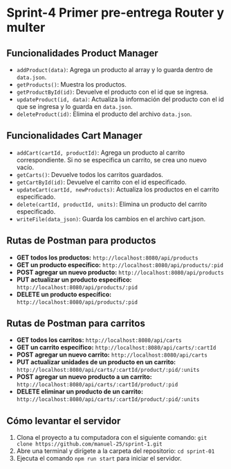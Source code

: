 # Sprint-4 Primer pre-entrega Router y multer

## Funcionalidades Product Manager

- `addProduct(data)`: Agrega un producto al array y lo guarda dentro de `data.json`.
- `getProducts()`: Muestra los productos.
- `getProductById(id)`: Devuelve el producto con el id que se ingresa.
- `updateProduct(id, data)`: Actualiza la información del producto con el id que se ingresa y lo guarda en `data.json`.
- `deleteProduct(id)`: Elimina el producto del archivo `data.json`.

## Funcionalidades Cart Manager
- `addCart(cartId, productId)`: Agrega un producto al carrito correspondiente. Si no se especifica un carrito, se crea uno nuevo vacío.
- `getCarts()`: Devuelve todos los carritos guardados.
- `getCartById(id)`: Devuelve el carrito con el id especificado.
- `updateCart(cartId, newProducts)`: Actualiza los productos en el carrito especificado.
- `delete(cartId, productId, units)`: Elimina un producto del carrito especificado.
- `writeFile(data_json)`: Guarda los cambios en el archivo cart.json.

## Rutas de Postman para productos

- **GET todos los productos:** `http://localhost:8080/api/products`
- **GET un producto específico:** `http://localhost:8080/api/products/:pid`
- **POST agregar un nuevo producto:** `http://localhost:8080/api/products`
- **PUT actualizar un producto específico:** `http://localhost:8080/api/products/:pid`
- **DELETE un producto específico:** `http://localhost:8080/api/products/:pid`

## Rutas de Postman para carritos

- **GET todos los carritos:** `http://localhost:8080/api/carts`
- **GET un carrito específico:** `http://localhost:8080/api/carts/:cartId`
- **POST agregar un nuevo carrito:** `http://localhost:8080/api/carts`
- **PUT actualizar unidades de un producto en un carrito:** `http://localhost:8080/api/carts/:cartId/product/:pid/:units`
- **POST agregar un nuevo producto a un carrito:** `http://localhost:8080/api/carts/:cartId/product/:pid`
- **DELETE eliminar un producto de un carrito:** `http://localhost:8080/api/carts/:cartId/product/:pid/:units`

## Cómo levantar el servidor

1. Clona el proyecto a tu computadora con el siguiente comando: `git clone https://github.com/manuel-25/sprint-1.git`
2. Abre una terminal y dirígete a la carpeta del repositorio: `cd sprint-01`
3. Ejecuta el comando `npm run start` para iniciar el servidor.

